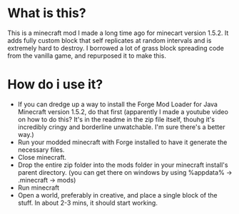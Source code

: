 # What is this?

This is a minecraft mod I made a long time ago for minecart version 1.5.2. It adds fully custom block that self replicates at random intervals and is extremely hard to destroy. I borrowed a lot of grass block spreading code from the vanilla game, and repurposed it to make this.

# How do i use it?

* If you can dredge up a way to install the Forge Mod Loader for Java Minecraft version 1.5.2, do that first (apparently I made a youtube video on how to do this? It's in the readme in the zip file itself, thouhg it's incredibly cringy and borderline unwatchable. I'm sure there's a better way.)
* Run your modded minecraft with Forge installed to have it generate the necessary files.
* Close minecraft.
* Drop the entire zip folder into the mods folder in your minecraft install's parent directory. (you can get there on windows by using %appdata% -> .minecraft -> mods)
* Run minecraft
* Open a world, preferably in creative, and place a single block of the stuff. In about 2-3 mins, it should start working.